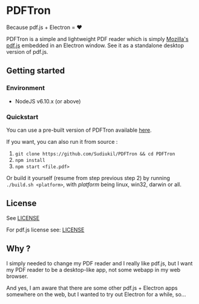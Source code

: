 # PDFTron

Because pdf.js + Electron = ❤

PDFTron is a simple and lightweight PDF reader which is simply [Mozilla's pdf.js](https://github.com/mozilla/pdf.js) embedded in an Electron window. See it as a standalone desktop version of pdf.js.

## Getting started

### Environment

- NodeJS v6.10.x (or above)

### Quickstart

You can use a pre-built version of PDFTron available [here](https://github.com/Sudiukil/PDFTron/releases).

If you want, you can also run it from source :

1. `git clone https://github.com/Sudiukil/PDFTron && cd PDFTron`
2. `npm install`
3. `npm start <file.pdf>`

Or build it yourself (resume from step previous step 2) by running `./build.sh <platform>`, with *platform* being linux, win32, darwin or all.

## License

See [LICENSE](https://github.com/Sudiukil/PDFTron/blob/master/LICENSE)

For pdf.js license see: [LICENSE](https://github.com/mozilla/pdf.js/blob/master/LICENSE)

## Why ?

I simply needed to change my PDF reader and I really like pdf.js, but I want my PDF reader to be a desktop-like app, not some webapp in my web browser.

And yes, I am aware that there are some other pdf.js + Electron apps somewhere on the web, but I wanted to try out Electron for a while, so...
